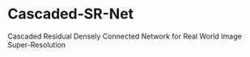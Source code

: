 # Cascaded-SR-Net
Cascaded Residual Densely Connected Network for Real World Image Super-Resolution
